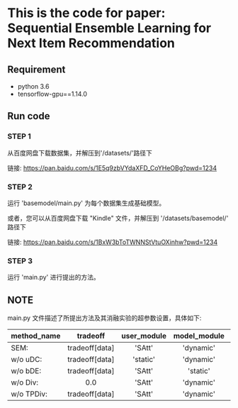 # This is the code for paper:  Sequential Ensemble Learning for Next Item Recommendation


## Requirement

- python 3.6
- tensorflow-gpu==1.14.0

## Run code

### STEP 1

从百度网盘下载数据集，并解压到'/datasets/'路径下

链接: https://pan.baidu.com/s/1E5q9zbVYdaXFD_CoYHeOBg?pwd=1234

### STEP 2

运行 'basemodel/main.py' 为每个数据集生成基础模型。

或者，您可以从百度网盘下载 "Kindle" 文件，并解压到 '/datasets/basemodel/' 路径下

链接: https://pan.baidu.com/s/1BxW3bToTWNNStVtuOXinhw?pwd=1234

### STEP 3

运行 'main.py' 进行提出的方法。

## NOTE

main.py 文件描述了所提出方法及其消融实验的超参数设置，具体如下:

| method_name        | tradeoff   |  user_module  | model_module| div_module|
| ---------- | :-----------:  | :-----------: |  :-----------: |  :-----------: |
|SEM:        |tradeoff[data]|'SAtt'     |'dynamic'   |'cov'     |
|w/o uDC:    |tradeoff[data]|'static'   |'dynamic'   |'cov'     |
|w/o bDE:    |tradeoff[data]|'SAtt'     |'static'    |'cov'     |
|w/o Div:    |0.0           |'SAtt'     |'dynamic'   |'cov'     |
|w/o TPDiv:  |tradeoff[data]|'SAtt'     |'dynamic'   |'AEM-cov' |
